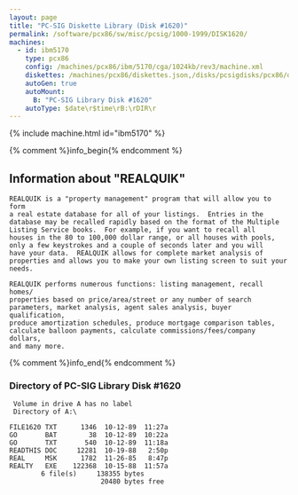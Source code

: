 ```yaml
---
layout: page
title: "PC-SIG Diskette Library (Disk #1620)"
permalink: /software/pcx86/sw/misc/pcsig/1000-1999/DISK1620/
machines:
  - id: ibm5170
    type: pcx86
    config: /machines/pcx86/ibm/5170/cga/1024kb/rev3/machine.xml
    diskettes: /machines/pcx86/diskettes.json,/disks/pcsigdisks/pcx86/diskettes.json
    autoGen: true
    autoMount:
      B: "PC-SIG Library Disk #1620"
    autoType: $date\r$time\rB:\rDIR\r
---
```


{% include machine.html id="ibm5170" %}

{% comment %}info_begin{% endcomment %}

## Information about "REALQUIK"

    REALQUIK is a "property management" program that will allow you to form
    a real estate database for all of your listings.  Entries in the
    database may be recalled rapidly based on the format of the Multiple
    Listing Service books.  For example, if you want to recall all
    houses in the 80 to 100,000 dollar range, or all houses with pools,
    only a few keystrokes and a couple of seconds later and you will
    have your data.  REALQUIK allows for complete market analysis of
    properties and allows you to make your own listing screen to suit your
    needs.
    
    REALQUIK performs numerous functions: listing management, recall homes/
    properties based on price/area/street or any number of search
    parameters, market analysis, agent sales analysis, buyer qualification,
    produce amortization schedules, produce mortgage comparison tables,
    calculate balloon payments, calculate commissions/fees/company dollars,
    and many more.
{% comment %}info_end{% endcomment %}


### Directory of PC-SIG Library Disk #1620

     Volume in drive A has no label
     Directory of A:\

    FILE1620 TXT      1346  10-12-89  11:27a
    GO       BAT        38  10-12-89  10:22a
    GO       TXT       540  10-12-89  11:18a
    READTHIS DOC     12281  10-19-88   2:50p
    REAL     MSK      1782  11-26-85   8:47p
    REALTY   EXE    122368  10-15-88  11:57a
            6 file(s)     138355 bytes
                           20480 bytes free

